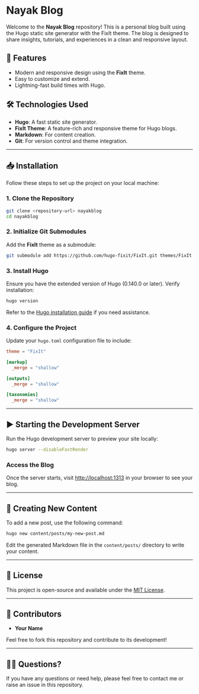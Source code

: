 # Nayak Blog

Welcome to the **Nayak Blog** repository! This is a personal blog built using the Hugo static site generator with the FixIt theme. The blog is designed to share insights, tutorials, and experiences in a clean and responsive layout.

## 🚀 Features
- Modern and responsive design using the **FixIt** theme.
- Easy to customize and extend.
- Lightning-fast build times with Hugo.

## 🛠️ Technologies Used
- **Hugo**: A fast static site generator.
- **FixIt Theme**: A feature-rich and responsive theme for Hugo blogs.
- **Markdown**: For content creation.
- **Git**: For version control and theme integration.

---

## 📥 Installation

Follow these steps to set up the project on your local machine:

### 1. Clone the Repository
```bash
git clone <repository-url> nayakblog
cd nayakblog
```

### 2. Initialize Git Submodules
Add the **FixIt** theme as a submodule:
```bash
git submodule add https://github.com/hugo-fixit/FixIt.git themes/FixIt
```

### 3. Install Hugo
Ensure you have the extended version of Hugo (0.140.0 or later). Verify installation:
```bash
hugo version
```
Refer to the [Hugo installation guide](https://gohugo.io/getting-started/installing/) if you need assistance.

### 4. Configure the Project
Update your `hugo.toml` configuration file to include:
```toml
theme = "FixIt"

[markup]
  _merge = "shallow"

[outputs]
  _merge = "shallow"

[taxonomies]
  _merge = "shallow"
```

---

## ▶️ Starting the Development Server
Run the Hugo development server to preview your site locally:
```bash
hugo server --disableFastRender
```

### Access the Blog
Once the server starts, visit [http://localhost:1313](http://localhost:1313) in your browser to see your blog.

---

## 📝 Creating New Content
To add a new post, use the following command:
```bash
hugo new content/posts/my-new-post.md
```
Edit the generated Markdown file in the `content/posts/` directory to write your content.

---

## 📜 License
This project is open-source and available under the [MIT License](LICENSE).

---

## 👥 Contributors
- **Your Name**

Feel free to fork this repository and contribute to its development!

---

## 🙋‍♂️ Questions?
If you have any questions or need help, please feel free to contact me or raise an issue in this repository.
